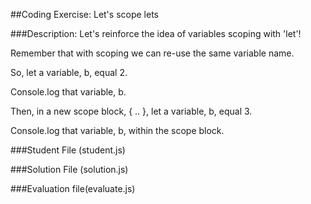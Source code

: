 ##Coding Exercise: Let's scope lets

###Description:
Let's reinforce the idea of variables scoping with 'let'!

Remember that with scoping we can re-use the same variable name.

So, let a variable, b, equal 2.

Console.log that variable, b.

Then, in a new scope block, { .. }, let a variable, b, equal 3.

Console.log that variable, b, within the scope block.


###Student File (student.js)

###Solution File (solution.js)

###Evaluation file(evaluate.js)
